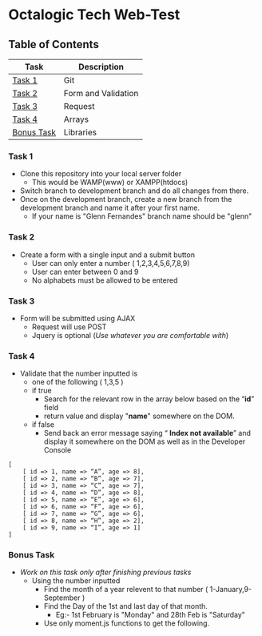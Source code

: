 # Octalogic Tech Web-Test
## Table of Contents

| Task | Description |
| ----------- | ----------- |
| [ Task 1 ](#task-1) | Git |
| [ Task 2 ](#task-2) | Form and Validation |
| [ Task 3 ](#task-3) | Request |
| [ Task 4 ](#task-4) | Arrays |
| [ Bonus Task ](#bonus-task) | Libraries |

### Task 1
- Clone this repository into your local server folder
  - This would be WAMP(www) or XAMPP(htdocs)
- Switch branch to development branch and do all changes from there.
- Once on the development branch, create a new branch from the development branch and name it after your first name.
  - If your name is "Glenn Fernandes" branch name should be "glenn"


### Task 2
- Create a form with a single input and a submit button
  - User can only enter a number ( 1,2,3,4,5,6,7,8,9)
  - User can enter between 0 and 9
  - No alphabets must be allowed to be entered 

### Task 3
- Form will be submitted using AJAX
  - Request will use POST
  - Jquery is optional (*Use whatever you are comfortable with*)


### Task 4
- Validate that the number inputted is
  - one of the following ( 1,3,5 )
  - if true
    - Search for the relevant row in the array below based on the “**id**” field
    - return value and display "**name**" somewhere on the DOM. 
  - if false
    - Send back an error message saying “ **Index not available**” and display it somewhere on the DOM as well as in the Developer Console


```
[
	[ id => 1, name => “A”, age => 8],
	[ id => 2, name => “B”, age => 7],
	[ id => 3, name => “C”, age => 7],
	[ id => 4, name => “D”, age => 8],
	[ id => 5, name => “E”, age => 6],
	[ id => 6, name => “F”, age => 6],
	[ id => 7, name => “G”, age => 6],
	[ id => 8, name => “H”, age => 2],
	[ id => 9, name => “I”, age => 1]
]
```
### Bonus Task
- *Work on this task only after finishing previous tasks*
  - Using the number inputted
    - Find the month of a year relevent to that number ( 1-January,9-September )
    - Find the Day of the 1st and last day of that month.
      - Eg:- 1st February is "Monday" and 28th Feb is "Saturday"
    - Use only moment.js functions to get the following.

